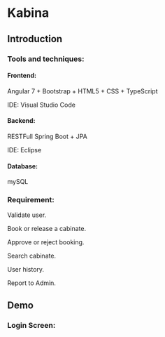 # Kabina

## Introduction
### Tools and techniques:
#### Frontend: 
Angular 7 + Bootstrap + HTML5 + CSS + TypeScript 

IDE: Visual Studio Code
#### Backend: 
RESTFull Spring Boot + JPA 

IDE: Eclipse
#### Database: 
mySQL

### Requirement:
  Validate user.

  Book or release a cabinate.

  Approve or reject booking.

  Search cabinate.

  User history.

  Report to Admin.

## Demo

### Login Screen:
